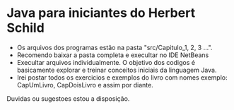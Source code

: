 # Java para iniciantes do Herbert Schild

- Os arquivos dos programas estão na pasta "src/Capitulo_1, 2, 3 ...".
- Recomendo baixar a pasta completa e execultar no IDE NetBeans 
- Execultar arquivos individualmente. O objetivo dos codigos é basicamente explorar e treinar conceitos iniciais 
 da linguagem Java.
 - Irei postar todos os exercicios e exemplos do livro com nomes exemplo: CapUmLivro, CapDoisLivro e assim por diante.
 
 Duvidas ou sugestoes estou a disposição.
